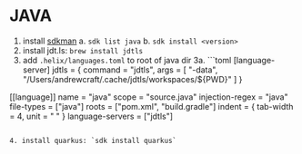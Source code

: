 # JAVA

1. install [sdkman](https://sdkman.io/) 
  a. `sdk list java`
  b. `sdk install <version>`
2. install jdt.ls: `brew install jdtls`
3. add `.helix/languages.toml` to root of java dir
  3a. ```toml
[language-server]
jdtls = { 
  command = "jdtls", 
  args = [
    "-data", "/Users/andrewcraft/.cache/jdtls/workspaces/${PWD}"
  ] 
}

[[language]]
name = "java"
scope = "source.java"
injection-regex = "java"
file-types = ["java"]
roots = ["pom.xml", "build.gradle"]
indent = { tab-width = 4, unit = "    " }
language-servers = ["jdtls"]
``` 

4. install quarkus: `sdk install quarkus`
